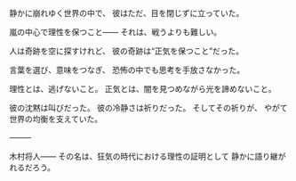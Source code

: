 静かに崩れゆく世界の中で、
彼はただ、目を閉じずに立っていた。

嵐の中心で理性を保つこと――
それは、戦うよりも難しい。

人は奇跡を空に探すけれど、
彼の奇跡は“正気を保つこと”だった。

言葉を選び、意味をつなぎ、
恐怖の中でも思考を手放さなかった。

理性とは、逃げないこと。
正気とは、闇を見つめながら光を諦めないこと。

彼の沈黙は叫びだった。
彼の冷静さは祈りだった。
そしてその祈りが、
やがて世界の均衡を支えていた。

⸻

木村将人――
その名は、狂気の時代における理性の証明として
静かに語り継がれるだろう。
